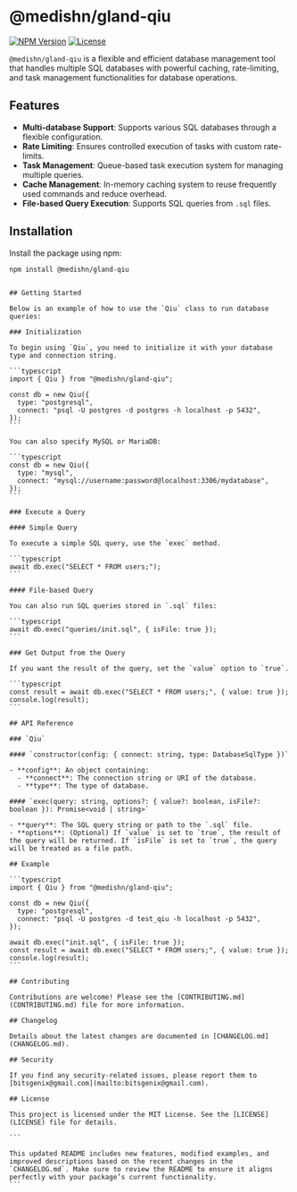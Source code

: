 # @medishn/gland-qiu

[![NPM Version](https://img.shields.io/npm/v/@medishn/gland-qiu.svg)](https://www.npmjs.com/package/@medishn/gland-qiu)
[![License](https://img.shields.io/npm/l/@medishn/gland-qiu.svg)](LICENSE)

`@medishn/gland-qiu` is a flexible and efficient database management tool that handles multiple SQL databases with powerful caching, rate-limiting, and task management functionalities for database operations.

## Features

- **Multi-database Support**: Supports various SQL databases through a flexible configuration.
- **Rate Limiting**: Ensures controlled execution of tasks with custom rate-limits.
- **Task Management**: Queue-based task execution system for managing multiple queries.
- **Cache Management**: In-memory caching system to reuse frequently used commands and reduce overhead.
- **File-based Query Execution**: Supports SQL queries from `.sql` files.

## Installation

Install the package using npm:

```bash
npm install @medishn/gland-qiu
```
````

## Getting Started

Below is an example of how to use the `Qiu` class to run database queries:

### Initialization

To begin using `Qiu`, you need to initialize it with your database type and connection string.

```typescript
import { Qiu } from "@medishn/gland-qiu";

const db = new Qiu({
  type: "postgresql",
  connect: "psql -U postgres -d postgres -h localhost -p 5432",
});
```

You can also specify MySQL or MariaDB:

```typescript
const db = new Qiu({
  type: "mysql",
  connect: "mysql://username:password@localhost:3306/mydatabase",
});
```

### Execute a Query

#### Simple Query

To execute a simple SQL query, use the `exec` method.

```typescript
await db.exec("SELECT * FROM users;");
```

#### File-based Query

You can also run SQL queries stored in `.sql` files:

```typescript
await db.exec("queries/init.sql", { isFile: true });
```

### Get Output from the Query

If you want the result of the query, set the `value` option to `true`.

```typescript
const result = await db.exec("SELECT * FROM users;", { value: true });
console.log(result);
```

## API Reference

### `Qiu`

#### `constructor(config: { connect: string, type: DatabaseSqlType })`

- **config**: An object containing:
  - **connect**: The connection string or URI of the database.
  - **type**: The type of database.

#### `exec(query: string, options?: { value?: boolean, isFile?: boolean }): Promise<void | string>`

- **query**: The SQL query string or path to the `.sql` file.
- **options**: (Optional) If `value` is set to `true`, the result of the query will be returned. If `isFile` is set to `true`, the query will be treated as a file path.

## Example

```typescript
import { Qiu } from "@medishn/gland-qiu";

const db = new Qiu({
  type: "postgresql",
  connect: "psql -U postgres -d test_qiu -h localhost -p 5432",
});

await db.exec("init.sql", { isFile: true });
const result = await db.exec("SELECT * FROM users;", { value: true });
console.log(result);
```

## Contributing

Contributions are welcome! Please see the [CONTRIBUTING.md](CONTRIBUTING.md) file for more information.

## Changelog

Details about the latest changes are documented in [CHANGELOG.md](CHANGELOG.md).

## Security

If you find any security-related issues, please report them to [bitsgenix@gmail.com](mailto:bitsgenix@gmail.com).

## License

This project is licensed under the MIT License. See the [LICENSE](LICENSE) file for details.

```

This updated README includes new features, modified examples, and improved descriptions based on the recent changes in the `CHANGELOG.md`. Make sure to review the README to ensure it aligns perfectly with your package’s current functionality.
```
